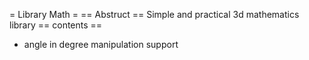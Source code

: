 = Library Math =
== Abstruct ==
Simple and practical 3d mathematics library
== contents ==
* angle in degree manipulation support
